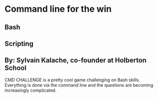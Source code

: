 # Command line for the win
## Bash
## Scripting
## By: Sylvain Kalache, co-founder at Holberton School

CMD CHALLENGE is a pretty cool game challenging on Bash skills. Everything is done via the command line and the questions are becoming increasingly complicated.
